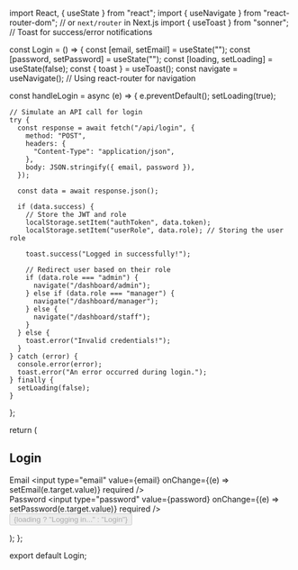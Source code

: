 import React, { useState } from "react";
import { useNavigate } from "react-router-dom"; // or `next/router` in Next.js
import { useToast } from "sonner"; // Toast for success/error notifications

const Login = () => {
  const [email, setEmail] = useState("");
  const [password, setPassword] = useState("");
  const [loading, setLoading] = useState(false);
  const { toast } = useToast();
  const navigate = useNavigate(); // Using react-router for navigation
  
  const handleLogin = async (e) => {
    e.preventDefault();
    setLoading(true);
    
    // Simulate an API call for login
    try {
      const response = await fetch("/api/login", {
        method: "POST",
        headers: {
          "Content-Type": "application/json",
        },
        body: JSON.stringify({ email, password }),
      });
      
      const data = await response.json();
      
      if (data.success) {
        // Store the JWT and role
        localStorage.setItem("authToken", data.token);
        localStorage.setItem("userRole", data.role); // Storing the user role
        
        toast.success("Logged in successfully!");

        // Redirect user based on their role
        if (data.role === "admin") {
          navigate("/dashboard/admin");
        } else if (data.role === "manager") {
          navigate("/dashboard/manager");
        } else {
          navigate("/dashboard/staff");
        }
      } else {
        toast.error("Invalid credentials!");
      }
    } catch (error) {
      console.error(error);
      toast.error("An error occurred during login.");
    } finally {
      setLoading(false);
    }
  };

  return (
    <div className="login-form">
      <h2>Login</h2>
      <form onSubmit={handleLogin}>
        <div>
          <label>Email</label>
          <input
            type="email"
            value={email}
            onChange={(e) => setEmail(e.target.value)}
            required
          />
        </div>
        <div>
          <label>Password</label>
          <input
            type="password"
            value={password}
            onChange={(e) => setPassword(e.target.value)}
            required
          />
        </div>
        <button type="submit" disabled={loading}>
          {loading ? "Logging in..." : "Login"}
        </button>
      </form>
    </div>
  );
};

export default Login;
